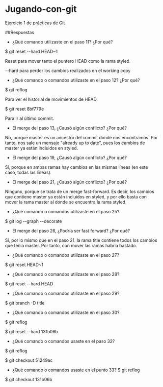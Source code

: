 # Jugando-con-git
Ejercicio 1 de prácticas de Git

##Respuestas

- ¿Qué comando utilizaste en el paso 11? ¿Por qué?

$ git reset --hard HEAD~1

Reset para mover tanto el puntero HEAD como la rama styled.

--hard para perder los cambios realizados en el working copy

- ¿Qué comando o comandos utilizaste en el paso 12? ¿Por qué?

$ git reflog

Para ver el historial de movimientos de HEAD.

$ git reset 8bf779e

Para ir al último commit.

- El merge del paso 13, ¿Causó algún conflicto? ¿Por qué?

No, porque master es un ancestro del commit donde nos encontramos. Por tanto, nos sale un mensaje "already up to date", pues los cambios de master ya están incluidos en styled.

- El merge del paso 19, ¿Causó algún conflicto? ¿Por qué?

Sí, porque en ambas ramas hay cambios en las mismas líneas (en este caso, todas las líneas).

- El merge del paso 21, ¿Causó algún conflicto? ¿Por qué?

Ninguno, porque se trata de un merge fast-forward. Es decir, los cambios que contiene master ya están incluidos en styled, y por ello basta con mover la rama master al donde se encuentra la rama styled.

- ¿Qué comando o comandos utilizaste en el paso 25?

$ git log --graph --decorate

- El merge del paso 26, ¿Podría ser fast forward? ¿Por qué?

Sí, por lo mismo que en el paso 21. la rama title contiene todos los cambios que tenía master. Por tanto, con mover las ramas habría bastado.

- ¿Qué comando o comandos utilizaste en el paso 27?

$ git reset HEAD~1

- ¿Qué comando o comandos utilizaste en el paso 28?

$ git reset --hard HEAD

- ¿Qué comando o comandos utilizaste en el paso 29?

$ git branch -D title

- ¿Qué comando o comandos utilizaste en el paso 30?

$ git reflog

$ git reset --hard 131b06b

- ¿Qué comando o comandos usaste en el paso 32?

$ git reflog

$ git checkout 51249ac

- ¿Qué comando o comandos usaste en el punto 33?
$ git reflog

$ git checkout 131b06b
